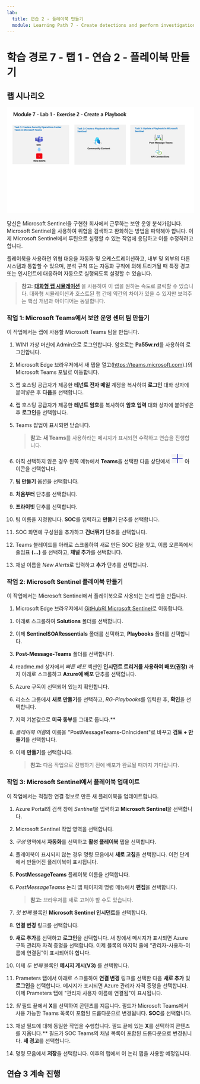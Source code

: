 ```yaml
---
lab:
  title: 연습 2 - 플레이북 만들기
  module: Learning Path 7 - Create detections and perform investigations using Microsoft Sentinel
---
```


# 학습 경로 7 - 랩 1 - 연습 2 - 플레이북 만들기

## 랩 시나리오

![랩 개요입니다.](../Media/SC-200-Lab_Diagrams_Mod7_L1_Ex2.png)

당신은 Microsoft Sentinel을 구현한 회사에서 근무하는 보안 운영 분석가입니다. Microsoft Sentinel을 사용하여 위협을 검색하고 완화하는 방법을 파악해야 합니다. 이제 Microsoft Sentinel에서 루틴으로 실행할 수 있는 작업에 응답하고 이를 수정하려고 합니다.

플레이북을 사용하면 위협 대응을 자동화 및 오케스트레이션하고, 내부 및 외부의 다른 시스템과 통합할 수 있으며, 분석 규칙 또는 자동화 규칙에 의해 트리거될 때 특정 경고 또는 인시던트에 대응하여 자동으로 실행되도록 설정할 수 있습니다. 

>**참고:** **[대화형 랩 시뮬레이션](https://mslabs.cloudguides.com/guides/SC-200%20Lab%20Simulation%20-%20Create%20a%20playbook)** 을 사용하여 이 랩을 원하는 속도로 클릭할 수 있습니다. 대화형 시뮬레이션과 호스트된 랩 간에 약간의 차이가 있을 수 있지만 보여주는 핵심 개념과 아이디어는 동일합니다.

### 작업 1: Microsoft Teams에서 보안 운영 센터 팀 만들기

이 작업에서는 랩에 사용할 Microsoft Teams 팀을 만듭니다.

1. WIN1 가상 머신에 Admin으로 로그인합니다. 암호로는 **Pa55w.rd**를 사용하여 로그인합니다.  

1. Microsoft Edge 브라우저에서 새 탭을 열고(https://teams.microsoft.com).)의 Microsoft Teams 포털로 이동합니다.

1. 랩 호스팅 공급자가 제공한 **테넌트 전자 메일** 계정을 복사하여 **로그인** 대화 상자에 붙여넣은 후 **다음**을 선택합니다.

1. 랩 호스팅 공급자가 제공한 **테넌트 암호**를 복사하여 **암호 입력** 대화 상자에 붙여넣은 후 **로그인**을 선택합니다.

1. Teams 팝업이 표시되면 닫습니다.

    >**참고:** **새 Teams**를 사용하라는 메시지가 표시되면 수락하고 연습을 진행합니다.

1. 아직 선택하지 않은 경우 왼쪽 메뉴에서 **Teams**을 선택한 다음 상단에서 ![더하기 기호 아이콘](../Media/plus-sign-icon-lab.png) 아이콘을 선택합니다.

1. **팀 만들기** 옵션을 선택합니다.

1. **처음부터** 단추를 선택합니다.

1. **프라이빗** 단추를 선택합니다.

1. 팀 이름을 지정합니다. **SOC**를 입력하고 **만들기** 단추를 선택합니다.

1. SOC 화면에 구성원을 추가하고 **건너뛰기** 단추를 선택합니다. 

1. Teams 블레이드를 아래로 스크롤하여 새로 만든 SOC 팀을 찾고, 이름 오른쪽에서 줄임표 **(...)** 를 선택하고, **채널 추가**를 선택합니다.

1. 채널 이름을 *New Alerts*로 입력하고 **추가** 단추를 선택합니다.


### 작업 2: Microsoft Sentinel 플레이북 만들기

이 작업에서는 Microsoft Sentinel에서 플레이북으로 사용되는 논리 앱을 만듭니다.

1. Microsoft Edge 브라우저에서 [GitHub의 Microsoft Sentinel](https://github.com/Azure/Azure-Sentinel)로 이동합니다.

<!--- the Azure portal at https://portal.azure.com.

1. In the **Sign in** dialog box, copy and paste in the **Tenant Email** account provided by your lab hosting provider and then select **Next**.

1. In the **Enter password** dialog box, copy and paste in the **Tenant Password** provided by your lab hosting provider and then select **Sign in**.

1. In the Search bar of the Azure portal, type *Sentinel*, then select **Microsoft Sentinel**.

1. Select your Microsoft Sentinel Workspace you created earlier.

1. Select the **Community** page under the *Content management* area on the left side of the page.

1. On the right pane, select the **Onboard community content** link. This opens a new tab in the Microsoft Edge Browser for Microsoft Sentinel GitHub content. **Hint:** You might need to scroll right to see the link. Alternatively, follow this link instead: [Microsoft Sentinel on GitHub](https://github.com/Azure/Azure-Sentinel). --->

1. 아래로 스크롤하여 **Solutions** 폴더를 선택합니다.

1. 이제 **SentinelSOARessentials** 폴더를 선택하고, **Playbooks** 폴더를 선택합니다.

1. **Post-Message-Teams** 폴더를 선택합니다.

1. readme.md 상자에서 *빠른 배포* 섹션인 **인시던트 트리거를 사용하여 배포(권장)** 까지 아래로 스크롤하고 **Azure에 배포** 단추를 선택합니다.  

1. Azure 구독이 선택되어 있는지 확인합니다.

1. 리소스 그룹에서 **새로 만들기**를 선택하고, *RG-Playbooks*를 입력한 후, **확인**을 선택합니다.

1. 지역 기본값으로 **미국 동부**를 그대로 둡니다.**

1. *플레이북 이름*의 이름을 "PostMessageTeams-OnIncident"로 바꾸고 **검토 + 만들기**를 선택합니다.

1. 이제 **만들기**를 선택합니다. 

    >**참고:** 다음 작업으로 진행하기 전에 배포가 완료될 때까지 기다립니다.

### 작업 3: Microsoft Sentinel에서 플레이북 업데이트

이 작업에서는 적절한 연결 정보로 만든 새 플레이북을 업데이트합니다.

1. Azure Portal의 검색 창에 *Sentinel*을 입력하고 **Microsoft Sentinel**을 선택합니다.

1. Microsoft Sentinel 작업 영역을 선택합니다.

1. *구성* 영역에서 **자동화**를 선택하고 **활성 플레이북** 탭을 선택합니다.

1. 플레이북이 표시되지 않는 경우 명령 모음에서 **새로 고침**을 선택합니다. 이전 단계에서 만들어진 플레이북이 표시됩니다.

1. **PostMessageTeams** 플레이북 이름을 선택합니다.

1. *PostMessageTeams* 논리 앱 페이지의 명령 메뉴에서 **편집**을 선택합니다.

    >**참고:** 브라우저를 새로 고쳐야 할 수도 있습니다.

1. *첫 번째* 블록인 **Microsoft Sentinel 인시던트**를 선택합니다.

1. **연결 변경** 링크를 선택합니다.

1. **새로 추가**를 선택하고 **로그인**을 선택합니다. 새 창에서 메시지가 표시되면 Azure 구독 관리자 자격 증명을 선택합니다. 이제 블록의 마지막 줄에 “관리자-사용자-이름에 연결됨”이 표시되어야 합니다.

1. 이제 *두 번째* 블록인 **메시지 게시(V3)** 를 선택합니다.

1. Prameters 탭에서 아래로 스크롤하여 **연결 변경** 링크를 선택한 다음 **새로 추가** 및 **로그인**을 선택합니다. 메시지가 표시되면 Azure 관리자 자격 증명을 선택합니다. 이제 Prameters 탭에 "관리자 사용자 이름에 연결됨"이 표시됩니다.

1. *팀* 필드 끝에서 **X**를 선택하여 콘텐츠를 지웁니다. 필드가 Microsoft Teams에서 사용 가능한 Teams 목록이 포함된 드롭다운으로 변경됩니다. **SOC**를 선택합니다.

1. 채널 필드에 대해 동일한 작업을 수행합니다. 필드 끝에 있는 **X**를 선택하여 콘텐츠를 지웁니다.** 필드가 SOC Teams의 채널 목록이 포함된 드롭다운으로 변경됩니다. **새 경고**를 선택합니다.

1. 명령 모음에서 **저장**을 선택합니다. 이후의 랩에서 이 논리 앱을 사용할 예정입니다.

## 연습 3 계속 진행
